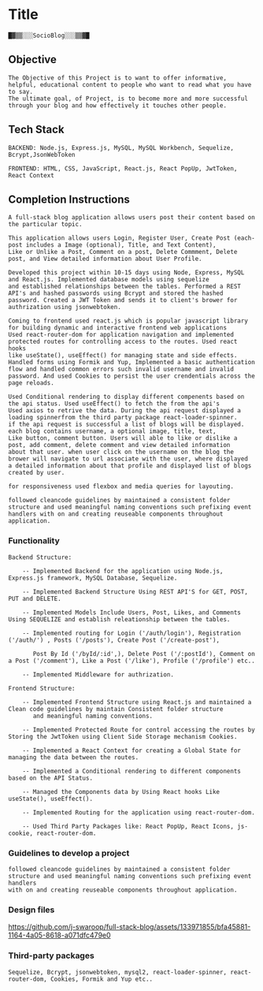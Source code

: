 # Title

    █▓▒▒░░░SocioBlog░░░▒▒▓█

## Objective

    The Objective of this Project is to want to offer informative, helpful, educational content to people who want to read what you have to say.
    The ultimate goal, of Project, is to become more and more successful through your blog and how effectively it touches other people.

## Tech Stack

    BACKEND: 𝙽𝚘𝚍𝚎.𝚓𝚜, 𝙴𝚡𝚙𝚛𝚎𝚜𝚜.𝚓𝚜, 𝙼𝚢𝚂𝚀𝙻, 𝙼𝚢𝚂𝚀𝙻 𝚆𝚘𝚛𝚔𝚋𝚎𝚗𝚌𝚑, 𝚂𝚎𝚚𝚞𝚎𝚕𝚒𝚣𝚎, 𝙱𝚌𝚛𝚢𝚙𝚝,𝙹𝚜𝚘𝚗𝚆𝚎𝚋𝚃𝚘𝚔𝚎𝚗

    FRONTEND: 𝙷𝚃𝙼𝙻, 𝙲𝚂𝚂, 𝙹𝚊𝚟𝚊𝚂𝚌𝚛𝚒𝚙𝚝, 𝚁𝚎𝚊𝚌𝚝.𝚓𝚜, 𝚁𝚎𝚊𝚌𝚝 𝙿𝚘𝚙𝚄𝚙, 𝙹𝚠𝚝𝚃𝚘𝚔𝚎𝚗, 𝚁𝚎𝚊𝚌𝚝 𝙲𝚘𝚗𝚝𝚎𝚡𝚝

## Completion Instructions 

    A full-stack blog application allows users post their content based on the particular topic.

    This application allows users Login, Register User, Create Post (each-post includes a Image (optional), Title, and Text Content), 
    Like or Unlike a Post, Comment on a post, Delete Commment, Delete post, and View detailed information about User Profile.

    Developed this project within 10-15 days using Node, Express, MySQL and React.js. Implemented database models using sequelize
    and established relationships between the tables. Performed a REST API's and hashed passwords using Bcrypt and stored the hashed 
    password. Created a JWT Token and sends it to client's brower for authrization using jsonwebtoken. 

    Coming to frontend used react.js which is popular javascript library for building dynamic and interactive frontend web applications
    Used react-router-dom for application navigation and implemented protected routes for controlling access to the routes. Used react hooks
    like useState(), useEffect() for managing state and side effects. Handled forms using Formik and Yup, Implemented a basic authentication
    flow and handled common errors such invalid username and invalid password. And used Cookies to persist the user crendentials across the
    page reloads.

    Used Conditional rendering to display different compenents based on the api status. Used useEffect() to fetch the from the api's
    Used axios to retrive the data. During the api request displayed a loading spinnerfrom the third party package react-loader-spinner. 
    if the api request is successful a list of blogs will be displayed. each blog contains username, a optional image, title, text, 
    Like button, comment button. Users will able to like or dislike a post, add comment, delete comment and view detailed information 
    about that user. when user click on the username on the blog the brower will navigate to url associate with the user, where displayed
    a detailed information about that profile and displayed list of blogs created by user.

    for responsiveness used flexbox and media queries for layouting.

    followed cleancode guidelines by maintained a consistent folder structure and used meaningful naming conventions such prefixing event 
    handlers with on and creating reuseable components throughout application.


### Functionality 
    Backend Structure: 

        -- Implemented Backend for the application using Node.js, Express.js framework, MySQL Database, Sequelize. 

        -- Implemented Backend Structure Using REST API'S for GET, POST, PUT and DELETE. 

        -- Implemented Models Include Users, Post, Likes, and Comments Using SEQUELIZE and establish releationship between the tables. 

        -- Implemented routing for Login ('/auth/login'), Registration ('/auth/') , Posts ('/posts'), Create Post ('/create-post'), 

           Post By Id ('/byId/:id',), Delete Post ('/:postId'), Comment on a Post ('/comment'), Like a Post ('/like'), Profile ('/profile') etc..

        -- Implemented Middleware for authrization.

    Frontend Structure: 

        -- Implemented Frontend Structure using React.js and maintained a Clean code guidelines by maintain Consistent folder structure 
           and meaningful naming conventions.
        
        -- Implemented Protected Route for control accessing the routes by Storing the JwtToken using Client Side Storage mechanism Cookies.

        -- Implemented a React Context for creating a Global State for managing the data between the routes.

        -- Implemented a Conditional rendering to different components based on the API Status.

        -- Managed the Components data by Using React hooks Like useState(), useEffect().

        -- Implemented Routing for the application using react-router-dom.

        -- Used Third Party Packages like: React PopUp, React Icons, js-cookie, react-router-dom.


### Guidelines to develop a project

    followed cleancode guidelines by maintained a consistent folder structure and used meaningful naming conventions such prefixing event handlers
    with on and creating reuseable components throughout application.


### Design files

 https://github.com/j-swaroop/full-stack-blog/assets/133971855/bfa45881-1164-4a05-8618-a071dfc479e0
### Third-party packages

    Sequelize, Bcrypt, jsonwebtoken, mysql2, react-loader-spinner, react-router-dom, Cookies, Formik and Yup etc..

